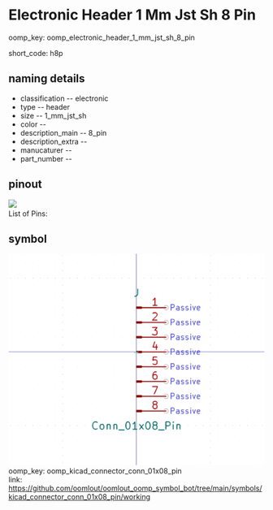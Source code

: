 # Electronic Header 1 Mm Jst Sh 8 Pin
oomp_key: oomp_electronic_header_1_mm_jst_sh_8_pin  

short_code: h8p
## naming details
* classification -- electronic
* type -- header
* size -- 1_mm_jst_sh
* color -- 
* description_main -- 8_pin
* description_extra -- 
* manucaturer -- 
* part_number -- 
## pinout
![](working_pinout_600.png)  
List of Pins:



## symbol

![](symbol/0/working/working_600.png)  
oomp_key: oomp_kicad_connector_conn_01x08_pin  
link: https://github.com/oomlout/oomlout_oomp_symbol_bot/tree/main/symbols/kicad_connector_conn_01x08_pin/working  

